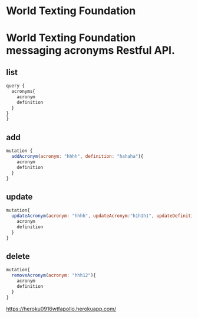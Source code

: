 # World Texting Foundation
# World Texting Foundation messaging acronyms Restful API.
## list

```javascript
query {
  acronyms{
    acronym
    definition
  }
}
}
```

## add

```javascript
mutation {
  addAcronym(acronym: "hhhh", definition: "hahaha"){
    acronym
    definition
  }
}

```

## update

```javascript
mutation{
  updateAcronym(acronym: "hhhh", updateAcronym:"h1h1h1", updateDefinition:"haahaahaa"){
    acronym
    definition
  }
}
```
## delete
```javascript
mutation{
  removeAcronym(acronym: "hhh12"){
    acronym
    definition
  }
}

```

https://heroku0916wtfapollo.herokuapp.com/
